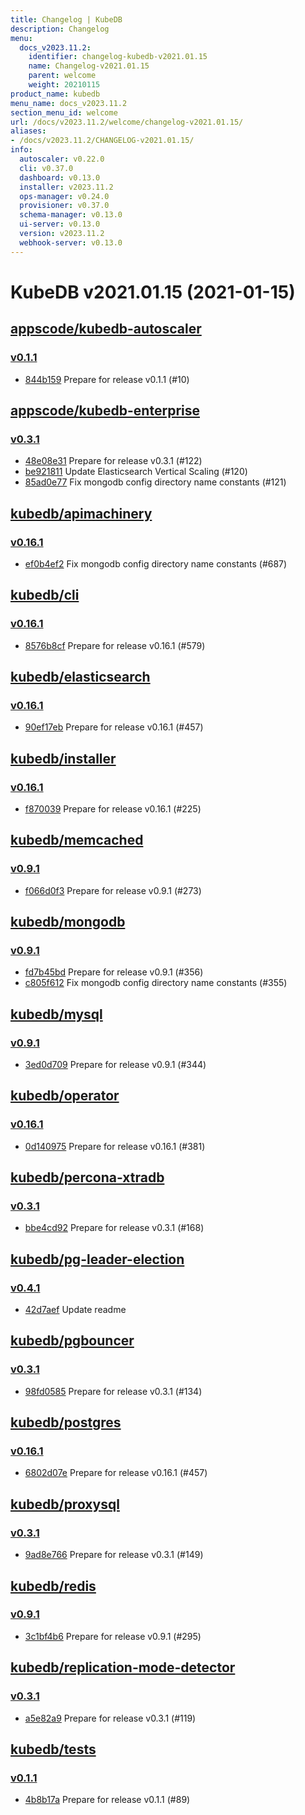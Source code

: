 ```yaml
---
title: Changelog | KubeDB
description: Changelog
menu:
  docs_v2023.11.2:
    identifier: changelog-kubedb-v2021.01.15
    name: Changelog-v2021.01.15
    parent: welcome
    weight: 20210115
product_name: kubedb
menu_name: docs_v2023.11.2
section_menu_id: welcome
url: /docs/v2023.11.2/welcome/changelog-v2021.01.15/
aliases:
- /docs/v2023.11.2/CHANGELOG-v2021.01.15/
info:
  autoscaler: v0.22.0
  cli: v0.37.0
  dashboard: v0.13.0
  installer: v2023.11.2
  ops-manager: v0.24.0
  provisioner: v0.37.0
  schema-manager: v0.13.0
  ui-server: v0.13.0
  version: v2023.11.2
  webhook-server: v0.13.0
---
```


# KubeDB v2021.01.15 (2021-01-15)


## [appscode/kubedb-autoscaler](https://github.com/appscode/kubedb-autoscaler)

### [v0.1.1](https://github.com/appscode/kubedb-autoscaler/releases/tag/v0.1.1)

- [844b159](https://github.com/appscode/kubedb-autoscaler/commit/844b159) Prepare for release v0.1.1 (#10)



## [appscode/kubedb-enterprise](https://github.com/appscode/kubedb-enterprise)

### [v0.3.1](https://github.com/appscode/kubedb-enterprise/releases/tag/v0.3.1)

- [48e08e31](https://github.com/appscode/kubedb-enterprise/commit/48e08e31) Prepare for release v0.3.1 (#122)
- [be921811](https://github.com/appscode/kubedb-enterprise/commit/be921811) Update Elasticsearch Vertical Scaling (#120)
- [85ad0e77](https://github.com/appscode/kubedb-enterprise/commit/85ad0e77) Fix mongodb config directory name constants (#121)



## [kubedb/apimachinery](https://github.com/kubedb/apimachinery)

### [v0.16.1](https://github.com/kubedb/apimachinery/releases/tag/v0.16.1)

- [ef0b4ef2](https://github.com/kubedb/apimachinery/commit/ef0b4ef2) Fix mongodb config directory name constants (#687)



## [kubedb/cli](https://github.com/kubedb/cli)

### [v0.16.1](https://github.com/kubedb/cli/releases/tag/v0.16.1)

- [8576b8cf](https://github.com/kubedb/cli/commit/8576b8cf) Prepare for release v0.16.1 (#579)



## [kubedb/elasticsearch](https://github.com/kubedb/elasticsearch)

### [v0.16.1](https://github.com/kubedb/elasticsearch/releases/tag/v0.16.1)

- [90ef17eb](https://github.com/kubedb/elasticsearch/commit/90ef17eb) Prepare for release v0.16.1 (#457)



## [kubedb/installer](https://github.com/kubedb/installer)

### [v0.16.1](https://github.com/kubedb/installer/releases/tag/v0.16.1)

- [f870039](https://github.com/kubedb/installer/commit/f870039) Prepare for release v0.16.1 (#225)



## [kubedb/memcached](https://github.com/kubedb/memcached)

### [v0.9.1](https://github.com/kubedb/memcached/releases/tag/v0.9.1)

- [f066d0f3](https://github.com/kubedb/memcached/commit/f066d0f3) Prepare for release v0.9.1 (#273)



## [kubedb/mongodb](https://github.com/kubedb/mongodb)

### [v0.9.1](https://github.com/kubedb/mongodb/releases/tag/v0.9.1)

- [fd7b45bd](https://github.com/kubedb/mongodb/commit/fd7b45bd) Prepare for release v0.9.1 (#356)
- [c805f612](https://github.com/kubedb/mongodb/commit/c805f612) Fix mongodb config directory name constants (#355)



## [kubedb/mysql](https://github.com/kubedb/mysql)

### [v0.9.1](https://github.com/kubedb/mysql/releases/tag/v0.9.1)

- [3ed0d709](https://github.com/kubedb/mysql/commit/3ed0d709) Prepare for release v0.9.1 (#344)



## [kubedb/operator](https://github.com/kubedb/operator)

### [v0.16.1](https://github.com/kubedb/operator/releases/tag/v0.16.1)

- [0d140975](https://github.com/kubedb/operator/commit/0d140975) Prepare for release v0.16.1 (#381)



## [kubedb/percona-xtradb](https://github.com/kubedb/percona-xtradb)

### [v0.3.1](https://github.com/kubedb/percona-xtradb/releases/tag/v0.3.1)

- [bbe4cd92](https://github.com/kubedb/percona-xtradb/commit/bbe4cd92) Prepare for release v0.3.1 (#168)



## [kubedb/pg-leader-election](https://github.com/kubedb/pg-leader-election)

### [v0.4.1](https://github.com/kubedb/pg-leader-election/releases/tag/v0.4.1)

- [42d7aef](https://github.com/kubedb/pg-leader-election/commit/42d7aef) Update readme



## [kubedb/pgbouncer](https://github.com/kubedb/pgbouncer)

### [v0.3.1](https://github.com/kubedb/pgbouncer/releases/tag/v0.3.1)

- [98fd0585](https://github.com/kubedb/pgbouncer/commit/98fd0585) Prepare for release v0.3.1 (#134)



## [kubedb/postgres](https://github.com/kubedb/postgres)

### [v0.16.1](https://github.com/kubedb/postgres/releases/tag/v0.16.1)

- [6802d07e](https://github.com/kubedb/postgres/commit/6802d07e) Prepare for release v0.16.1 (#457)



## [kubedb/proxysql](https://github.com/kubedb/proxysql)

### [v0.3.1](https://github.com/kubedb/proxysql/releases/tag/v0.3.1)

- [9ad8e766](https://github.com/kubedb/proxysql/commit/9ad8e766) Prepare for release v0.3.1 (#149)



## [kubedb/redis](https://github.com/kubedb/redis)

### [v0.9.1](https://github.com/kubedb/redis/releases/tag/v0.9.1)

- [3c1bf4b6](https://github.com/kubedb/redis/commit/3c1bf4b6) Prepare for release v0.9.1 (#295)



## [kubedb/replication-mode-detector](https://github.com/kubedb/replication-mode-detector)

### [v0.3.1](https://github.com/kubedb/replication-mode-detector/releases/tag/v0.3.1)

- [a5e82a9](https://github.com/kubedb/replication-mode-detector/commit/a5e82a9) Prepare for release v0.3.1 (#119)



## [kubedb/tests](https://github.com/kubedb/tests)

### [v0.1.1](https://github.com/kubedb/tests/releases/tag/v0.1.1)

- [4b8b17a](https://github.com/kubedb/tests/commit/4b8b17a) Prepare for release v0.1.1 (#89)




